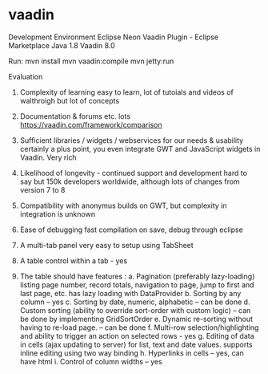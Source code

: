# vaadin

Development Environment
  Eclipse Neon
    Vaadin Plugin - Eclipse Marketplace
  Java 1.8
  Vaadin 8.0
  
 Run:
  mvn install
  mvn vaadin:compile
  mvn jetty:run


Evaluation

1. Complexity of learning
  easy to learn, lot of tutoials and videos of walthroigh but lot of concepts 
2. Documentation & forums etc.
  lots https://vaadin.com/framework/comparison 
3. Sufficient libraries / widgets / webservices for our needs & usability 
  certainly a plus point, you even integrate GWT and JavaScript widgets in Vaadin. Very rich 
4. Likelihood of longevity - continued support and development 
  hard to say but 150k developers worldwide, although lots of changes from version 7 to 8
5. Compatibility with anonymus 
  builds on GWT, but complexity in integration is unknown
6. Ease of debugging 
  fast compilation on save, debug through eclipse

1.	A multi-tab panel 
  very easy to setup using TabSheet 
2. A table control within a tab - yes
3. The table should have features : 
a. Pagination (preferably lazy-loading) listing page number, record totals, navigation to page, jump to first and last page, etc. 
  has lazy loading with DataProvider 
b. Sorting by any column – yes 
c. Sorting by date, numeric, alphabetic – can be done
d. Custom sorting (ability to override sort-order with custom logic) – can be done by implementing GridSortOrder
e. Dynamic re-sorting without having to re-load page.  – can be done
f. Multi-row selection/highlighting and ability to trigger an action on selected rows - yes
g. Editing of data in cells (ajax updating to server) for list, text and date values. 
  supports inline editing using two way binding
h. Hyperlinks in cells – yes, can have html
i. Control of column widths – yes



